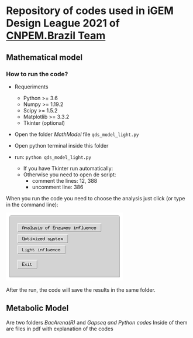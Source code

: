 # Repository of codes used in iGEM Design League 2021 of [CNPEM.Brazil Team](https://app.jogl.io/project/687/RainbowDots)

## Mathematical model


### How to run the code?
 - Requeriments
 
	- Python >= 3.6
	- Numpy >= 1.19.2
	- Scipy >= 1.5.2
	- Matplotlib >= 3.3.2
	- Tkinter (optional)
   
 - Open the folder _MathModel_ file ```qds_model_light.py```
 - Open python terminal inside this folder
 - run: ```python qds_model_light.py```
 	- If you have Tkinter run automatically:
 	- Otherwise you need to open de script:
 		- comment the lines: 12, 388
 		- uncomment line: 386
 		
 		
When you run the code you need to choose the analysis
just click (or type in the command line):


 ![figure](MathModel/tkinter_print.png)
 
 After the run, the code will save the results in the same folder.


## Metabolic Model

Are two folders _BacArena(R)_ and _Gapseq and Python codes_
Inside of them are files in pdf with explanation of the codes
